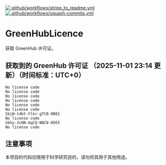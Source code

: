 [![.github/workflows/stripe_to_readme.yml](https://github.com/whstu/GreenHubLicence/actions/workflows/stripe_to_readme.yml/badge.svg)](https://github.com/whstu/GreenHubLicence/actions/workflows/stripe_to_readme.yml)
[![.github/workflows/squash-commits.yml](https://github.com/whstu/GreenHubLicence/actions/workflows/squash-commits.yml/badge.svg)](https://github.com/whstu/GreenHubLicence/actions/workflows/squash-commits.yml)
# GreenHubLicence
获取 GreenHub 许可证。

## 获取到的 GreenHub 许可证 （2025-11-01 23:14 更新）（时间标准：UTC+0）
```
No license code
No license code
No license code
No license code
No license code
No license code
SbjW-t4bt-Ylkr-gTC8-0B81
No license code
Sbhy-3cNN-AqCQ-WQC8-05E5
No license code
```

## 注意事项

本项目的代码仅限用于科学研究目的，请勿将其用于其他用途。

